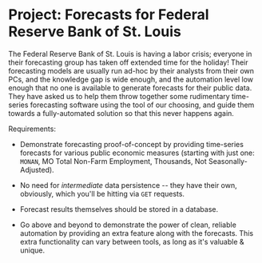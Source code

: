 Project: Forecasts for Federal Reserve Bank of St. Louis
========================================================

The Federal Reserve Bank of St. Louis is having a labor crisis; everyone in
their forecasting group has taken off extended time for the holiday! Their
forecasting models are usually run ad-hoc by their analysts from their own PCs,
and the knowledge gap is wide enough, and the automation level low enough that
no one is available to generate forecasts for their public data. They have asked
us to help them throw together some rudimentary time-series forecasting software
using the tool of our choosing, and guide them towards a fully-automated
solution so that this never happens again.

Requirements:

- Demonstrate forecasting proof-of-concept by providing time-series forecasts
  for various public economic measures (starting with just one: `MONAN`, MO
  Total Non-Farm Employment, Thousands, Not Seasonally-Adjusted).

- No need for *intermediate* data persistence -- they have their own, obviously,
  which you'll be hitting via `GET` requests.

- Forecast results themselves should be stored in a database.

- Go above and beyond to demonstrate the power of clean, reliable automation by
  providing an extra feature along with the forecasts. This extra functionality
  can vary between tools, as long as it's valuable & unique.
